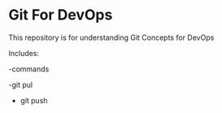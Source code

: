 # Git For DevOps


This repository is for understanding Git Concepts for DevOps

Includes:

-commands

-git pul
- git push
